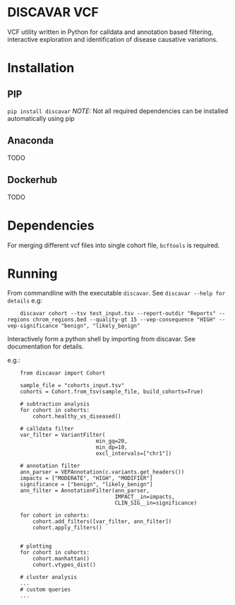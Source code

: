 # DISCAVAR VCF
VCF utility written in Python for calldata and annotation based filtering, interactive exploration and identification of disease causative variations.

# Installation

## PIP

`pip install discavar`
*NOTE:* Not all required dependencies can be installed automatically using pip

## Anaconda

TODO

## Dockerhub

TODO

# Dependencies

For merging different vcf files into single cohort file, `bcftools` is required.

# Running

From commandline with the executable `discavar`. See `discavar --help for details`
e.g:
```
    discavar cohort --tsv test_input.tsv --report-outdir "Reports" --regions chrom_regions.bed --quality-gt 15 --vep-consequence "HIGH" --vep-significance "benign", "likely_benign"

```
Interactively form a python shell by importing from discavar. See documentation for details.

e.g.: 
``` 
    from discavar import Cohort
    
    sample_file = "cohorts_input.tsv"
    cohorts = Cohort.from_tsv(sample_file, build_cohorts=True)
    
    # subtraction analysis
    for cohort in cohorts:
        cohort.healthy_vs_diseased()

    # calldata filter
    var_filter = VariantFilter(
                            min_gq=20,
                            min_dp=10,
                            excl_intervals=["chr1"])

    # annotation filter
    ann_parser = VEPAnnotation(c.variants.get_headers())
    impacts = ["MODERATE", "HIGH", "MODIFIER"]
    significance = ["benign", "likely_benign"]
    ann_filter = AnnotationFilter(ann_parser,
                                  IMPACT__in=impacts,
                                  CLIN_SIG__in=significance)

    for cohort in cohorts:
        cohort.add_filters([var_filter, ann_filter])
        cohort.apply_filters()


    # plotting
    for cohort in cohorts:
        cohort.manhattan()
        cohort.vtypes_dist()

    # cluster analysis
    ...
    # custom queries
    ...
```


